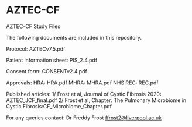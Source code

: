 # AZTEC-CF
AZTEC-CF Study Files

The following documents are included in this repository.

Protocol: AZTECv7.5.pdf

Patient information sheet: PIS_2.4.pdf

Consent form: CONSENTv2.4.pdf


Approvals:
  HRA: HRA.pdf
  MHRA: MHRA.pdf
  NHS REC: REC.pdf
  
Published articles:
  1/ Frost et al, Journal of Cystic Fibrosis 2020: AZTEC_JCF_final.pdf
  2/ Frost et al, Chapter: The Pulmonary Microbiome in Cystic Fibrosis:CF_Microbiome_Chapter.pdf
  

For any queries contact:
Dr Freddy Frost
ffrost2@liverpool.ac.uk

